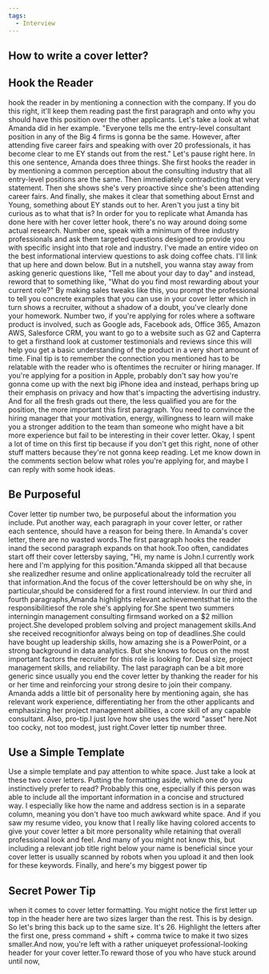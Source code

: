 ```yaml
---
tags:
  - Interview
---
```

## How to write a cover letter?
## Hook the Reader

hook the reader in by mentioning a connection with the company. If you do this right, it'll keep them reading past the first paragraph and onto why you should have this position over the other applicants. Let's take a look at what Amanda did in her example. "Everyone tells me the entry-level consultant position in any of the Big 4 firms is gonna be the same. However, after attending five career fairs and speaking with over 20 professionals,
 it has become clear to me EY stands out from the rest." Let's pause right here. In this one sentence, Amanda does three things. She first hooks the reader in by mentioning a common perception about the consulting industry that all entry-level positions are the same. Then immediately contradicting that very statement. Then she shows she's very proactive since she's been attending career fairs. And finally, she makes it clear that something about Ernst and Young, something about EY stands out to her. Aren't you just a tiny bit curious as to what that is? In order for you to replicate what Amanda has done here with her cover letter hook, there's no way around doing some actual research. Number one, speak with a minimum of three industry professionals and ask them targeted questions designed to provide you with specific insight into that role and industry. I've made an entire video on the best informational interview questions to ask doing coffee chats. I'll link that up here and down below. But in a nutshell, you wanna stay away from asking generic questions like, "Tell me about your day to day" and instead, reword that to something like, "What do you find most rewarding about your current role?" By making sales tweaks like this, you prompt the professional to tell you concrete examples that you can use in your cover letter which in turn shows a recruiter, without a shadow of a doubt, you've clearly done your homework. Number two, if you're applying for roles where a software product is involved, such as Google ads, Facebook ads, Office 365, Amazon AWS, Salesforce CRM, you want to go to a website such as G2 and Capterra to get a firsthand look at customer testimonials and reviews since this will help you get a basic understanding of the product in a very short amount of time.
Final tip is to remember the connection you mentioned has to be relatable with the reader who is oftentimes the recruiter or hiring manager. If you're applying for a position in Apple, probably don't say how you're gonna come up with the next big iPhone idea and instead, perhaps bring up their emphasis on privacy and how that's impacting the advertising industry. And for all the fresh grads out there, the less qualified you are for the position, the more important this first paragraph. You need to convince the hiring manager that your motivation, energy, willingness to learn will make you a stronger addition to the team than someone who might have a bit more experience but fail to be interesting in their cover letter. Okay, I spent a lot of time on this first tip because if you don't get this right, none of other stuff matters because they're not gonna keep reading. Let me know down in the comments section below what roles you're applying for, and maybe I can reply with some hook ideas.

## Be Purposeful

Cover letter tip number two, be purposeful about the information you include. Put another way, each paragraph in your cover letter, or rather each sentence, should have a reason for being there. In Amanda's cover letter, there are no wasted words.The first paragraph hooks the reader inand the second paragraph expands on that hook.Too often, candidates start off their cover lettersby saying, "Hi, my name is John.I currently work here and I'm applying for this position."Amanda skipped all that because she realizedher resume and online applicationalready told the recruiter all that information.And the focus of the cover lettershould be on why she, in particular,should be considered for a first round interview. In our third and fourth paragraphs,Amanda highlights relevant achievementsthat tie into the responsibilitiesof the role she's applying for.She spent two summers interningin management consulting firmsand worked on a $2 million project.She developed problem solving and project management skills.And she received recognitionfor always being on top of deadlines.She could have bought up leadership skills, how amazing she is a PowerPoint, or a strong background in data analytics. But she knows to focus on the most important factors the recruiter for this role is looking for. Deal size, project management skills, and reliability. The last paragraph can be a bit more generic since usually you end the cover letter by thanking the reader for his or her time and reinforcing your strong desire to join their company. Amanda adds a little bit of personality here by mentioning again, she has relevant work experience, differentiating her from the other applicants and emphasizing her project management abilities, a core skill of any capable consultant. Also, pro-tip.I just love how she uses the word "asset" here.Not too cocky, not too modest, just right.Cover letter tip number three.

## Use a Simple Template

Use a simple template and pay attention to white space. Just take a look at these two cover letters. Putting the formatting aside, which one do you instinctively prefer to read? Probably this one, especially if this person was able to include all the important information in a concise and structured way. I especially like how the name and address section is in a separate column, meaning you don't have too much awkward white space. And if you saw my resume video, you know that I really like having colored accents to give your cover letter a bit more personality while retaining that overall professional look and feel. And many of you might not know this, but including a relevant job title right below your name
 is beneficial since your cover letter is usually scanned by robots when you upload it and then look for these keywords. Finally, and here's my biggest power tip

## Secret Power Tip

when it comes to cover letter formatting. You might notice the first letter up top in the header here are two sizes larger than the rest. This is by design. So let's bring this back up to the same size. It's 26. Highlight the letters after the first one,
 press command + shift + comma twice to make it two sizes smaller.And now, you're left with a rather uniqueyet professional-looking header for your cover letter.To reward those of you who have stuck around until now,